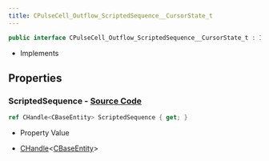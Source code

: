 ```yaml
---
title: CPulseCell_Outflow_ScriptedSequence__CursorState_t
---
```


```csharp
public interface CPulseCell_Outflow_ScriptedSequence__CursorState_t : ISchemaClass<CPulseCell_Outflow_ScriptedSequence__CursorState_t>, ISchemaField, ISchemaClass, INativeHandle
```

- Implements

## Properties

### **ScriptedSequence** - [Source Code](https://github.com/swiftly-solution/swiftlys2/blob/main/managed/src/SwiftlyS2.Generated/Schemas/Interfaces/CPulseCell_Outflow_ScriptedSequence__CursorState_t.cs#L16)

```csharp
ref CHandle<CBaseEntity> ScriptedSequence { get; }
```

- Property Value

- [CHandle](/docs/api/shared/natives/chandle-1)<[CBaseEntity](/docs/api/shared/schemadefinitions/cbaseentity)>

